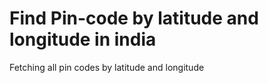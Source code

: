 # Find Pin-code by latitude and longitude in india

Fetching all pin codes by latitude and longitude
